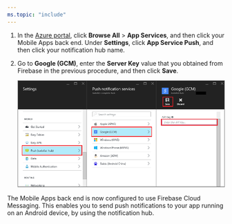 ```yaml
---
ms.topic: "include"
---
```

1. In the [Azure portal](https://portal.azure.com/), click **Browse All** > **App Services**, and then click your Mobile Apps back end. Under **Settings**, click **App Service Push**, and then click your notification hub name.
2. Go to **Google (GCM)**, enter the **Server Key** value that you obtained from Firebase in the previous procedure, and then click **Save**.

    ![Set the GCM API key in the portal](./media/app-service-mobile-android-configure-push/mobile-push-api-key.png)

The Mobile Apps back end is now configured to use Firebase Cloud Messaging. This enables you to send push notifications to your app running on an Android device, by using the notification hub.
